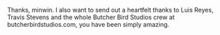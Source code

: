 Thanks, minwin. I also want to send out a heartfelt thanks to Luis Reyes, Travis Stevens and the whole Butcher Bird Studios crew at butcherbirdstudios.com, you have been simply amazing.
